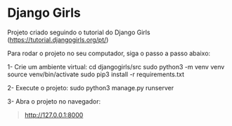 # Django Girls
Projeto criado seguindo o tutorial do Django Girls (https://tutorial.djangogirls.org/pt/)

Para rodar o projeto no seu computador, siga o passo a passo abaixo:

1- Crie um ambiente virtual:
cd djangogirls/src
sudo python3 -m venv venv
source venv/bin/activate 
sudo pip3 install -r requirements.txt

2- Execute o projeto:
sudo python3 manage.py runserver

3- Abra o projeto no navegador:
> http://127.0.0.1:8000
